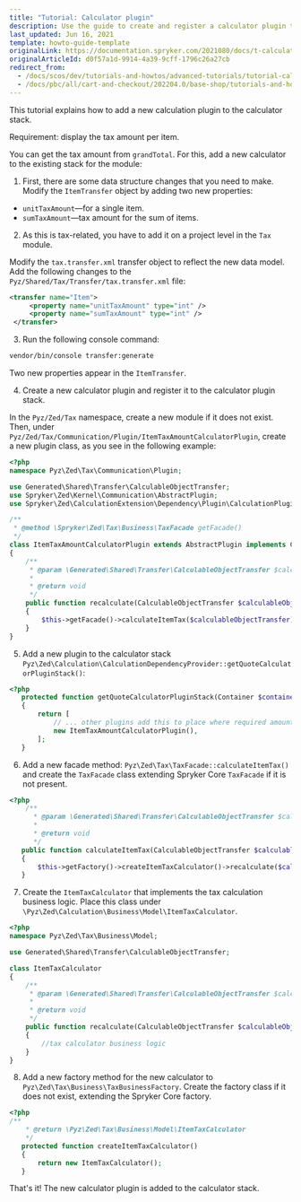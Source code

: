 ```yaml
---
title: "Tutorial: Calculator plugin"
description: Use the guide to create and register a calculator plugin to the calculator plugin stack.
last_updated: Jun 16, 2021
template: howto-guide-template
originalLink: https://documentation.spryker.com/2021080/docs/t-calculator-plugin
originalArticleId: d0f57a1d-9914-4a39-9cff-1796c26a27cb
redirect_from:
  - /docs/scos/dev/tutorials-and-howtos/advanced-tutorials/tutorial-calculator-plugin.html
  - /docs/pbc/all/cart-and-checkout/202204.0/base-shop/tutorials-and-howtos/tutorial-calculator-plugin.html
---
```


<!-- used to be: http://spryker.github.io/tutorials/zed/calculator-plugin/
-->

This tutorial explains how to add a new calculation plugin to the calculator stack.

Requirement: display the tax amount per item.

You can get the tax amount from `grandTotal`. For this, add a new calculator to the existing stack for the module:

1. First, there are some data structure changes that you need to make. Modify the `ItemTransfer` object by adding two new properties:

  * `unitTaxAmount`—for a single item.
  * `sumTaxAmount`—tax amount for the sum of items.

2. As this is tax-related, you have to add it on a project level in the `Tax` module.

Modify the `tax.transfer.xml` transfer object to reflect the new data model. Add the following changes to the `Pyz/Shared/Tax/Transfer/tax.transfer.xml` file:

```xml
<transfer name="Item">
     <property name="unitTaxAmount" type="int" />
     <property name="sumTaxAmount" type="int" />
 </transfer>
```

3. Run the following console command:

```bash
vendor/bin/console transfer:generate
```

Two new properties appear in the `ItemTransfer`.

4. Create a new calculator plugin and register it to the calculator plugin stack.

In the `Pyz/Zed/Tax` namespace, create a new module if it does not exist. Then, under `Pyz/Zed/Tax/Communication/Plugin/ItemTaxAmountCalculatorPlugin`, create a new plugin class, as you see in the following example:

```php
<?php
namespace Pyz\Zed\Tax\Communication\Plugin;

use Generated\Shared\Transfer\CalculableObjectTransfer;
use Spryker\Zed\Kernel\Communication\AbstractPlugin;
use Spryker\Zed\CalculationExtension\Dependency\Plugin\CalculationPluginInterface;

/**
 * @method \Spryker\Zed\Tax\Business\TaxFacade getFacade()
 */
class ItemTaxAmountCalculatorPlugin extends AbstractPlugin implements CalculationPluginInterface
{
    /**
     * @param \Generated\Shared\Transfer\CalculableObjectTransfer $calculableObjectTransfer
     *
     * @return void
     */
    public function recalculate(CalculableObjectTransfer $calculableObjectTransfer)
    {
        $this->getFacade()->calculateItemTax($calculableObjectTransfer);
    }
}
```

5. Add a new plugin to the calculator stack `Pyz\Zed\Calculation\CalculationDependencyProvider::getQuoteCalculatorPluginStack()`:

```php
<?php
   protected function getQuoteCalculatorPluginStack(Container $container)
   {
       return [
           // ... other plugins add this to place where required amounts are already calculated, for example after ItemCalculator.
           new ItemTaxAmountCalculatorPlugin(),
       ];
   }
```

6. Add a new facade method: `Pyz\Zed\Tax\TaxFacade::calculateItemTax()` and create the `TaxFacade` class extending Spryker Core `TaxFacade` if it is not present.

```php
<?php
    /**
      * @param \Generated\Shared\Transfer\CalculableObjectTransfer $calculableObjectTransfer
      *
      * @return void
      */
   public function calculateItemTax(CalculableObjectTransfer $calculableObjectTransfer)
   {
       $this->getFactory()->createItemTaxCalculator()->recalculate($calculableObjectTransfer);
   }
```

7. Create the `ItemTaxCalculator` that implements the tax calculation business logic. Place this class under `\Pyz\Zed\Calculation\Business\Model\ItemTaxCalculator`.

```php
<?php
namespace Pyz\Zed\Tax\Business\Model;

use Generated\Shared\Transfer\CalculableObjectTransfer;

class ItemTaxCalculator
{
    /**
     * @param \Generated\Shared\Transfer\CalculableObjectTransfer $calculableObjectTransfer
     *
     * @return void
     */
    public function recalculate(CalculableObjectTransfer $calculableObjectTransfer)
    {
        //tax calculator business logic
    }
}
```

8. Add a new factory method for the new calculator to `Pyz\Zed\Tax\Business\TaxBusinessFactory`. Create the factory class if it does not exist, extending the Spryker Core factory.

```php
<?php
/**
    * @return \Pyz\Zed\Tax\Business\Model\ItemTaxCalculator
    */
   protected function createItemTaxCalculator()
   {
       return new ItemTaxCalculator();
   }
```

That's it! The new calculator plugin is added to the calculator stack.
